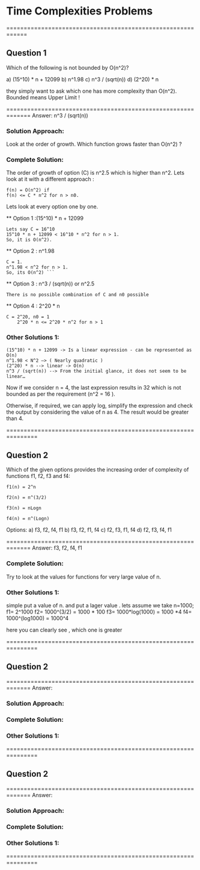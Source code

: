 # Time Complexities Problems
============================================================

## Question 1
Which of the following is not bounded by O(n^2)?

 a)	(15^10) * n + 12099
 b)	n^1.98
 c)	n^3 / (sqrt(n))
 d)	(2^20) * n
 
they simply want to ask which one has more complexity than O(n^2).
Bounded means Upper Limit ! 

=============================================================
Answer: n^3 / (sqrt(n))

### Solution Approach: 
Look at the order of growth. Which function grows faster than O(n^2) ?

### Complete Solution:

The order of growth of option (C) is n^2.5 which is higher than n^2.
Lets look at it with a different approach :

	f(n) = O(n^2) if
	f(n) <= C * n^2 for n > n0.

Lets look at every option one by one.

** Option 1 :(15^10) * n + 12099
    
    Lets say C = 16^10
    15^10 * n + 12099 < 16^10 * n^2 for n > 1.
    So, it is O(n^2).


** Option 2 : n^1.98

    C = 1.
    n^1.98 < n^2 for n > 1.
    So, its O(n^2) ```


** Option 3 : n^3 / (sqrt(n)) or n^2.5
    
    There is no possible combination of C and n0 possible

** Option 4 : 2^20 * n
    
    C = 2^20, n0 = 1
        2^20 * n <= 2^20 * n^2 for n > 1


### Other Solutions 1:
    (15^10) * n + 12099 -> Is a linear expression - can be represented as O(n)
    n^1.98 < N^2 —> ( Nearly quadratic )
    (2^20) * n --> linear -> O(n)
    n^3 / (sqrt(n)) --> From the initial glance, it does not seem to be linear…

Now if we consider n = 4, the last expression results in 32 which is not bounded as per the requirement (n^2 = 16 ).

Otherwise, if required, we can apply log, simplify the expression and check the output by considering the value of n as 4. The result would be greater than 4.


===============================================================



## Question 2
Which of the given options provides the increasing order of complexity of functions f1, f2, f3 and f4:

    f1(n) = 2^n

    f2(n) = n^(3/2)

    f3(n) = nLogn

    f4(n) = n^(Logn)

Options:
   a) f3, f2, f4, f1
   b) f3, f2, f1, f4
   c) f2, f3, f1, f4
   d) f2, f3, f4, f1
    
=============================================================
Answer: f3, f2, f4, f1

### Complete Solution:
Try to look at the values for functions for very large value of n.


### Other Solutions 1:
simple put a value of n.
and put a lager value .
lets assume we take n=1000;
f1=     2^1000
f2=     1000^(3/2)      = 1000 * 100
f3=     1000*log(1000)  = 1000 *4
f4=     1000^(log1000)  = 1000^4

here you can clearly see , which one is greater


===============================================================


## Question 2


=============================================================
Answer: 

### Solution Approach: 


### Complete Solution:



### Other Solutions 1:



===============================================================


## Question 2


=============================================================
Answer: 

### Solution Approach: 


### Complete Solution:



### Other Solutions 1:



===============================================================
